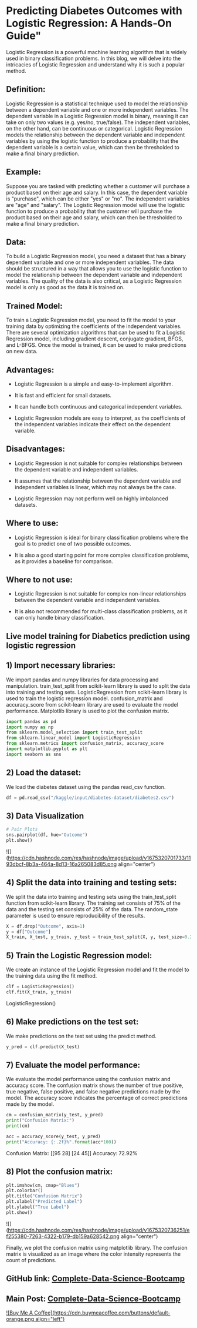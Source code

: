# Predicting Diabetes Outcomes with Logistic Regression: A Hands-On Guide"

Logistic Regression is a powerful machine learning algorithm that is widely used in binary classification problems. In this blog, we will delve into the intricacies of Logistic Regression and understand why it is such a popular method.

## Definition:

Logistic Regression is a statistical technique used to model the relationship between a dependent variable and one or more independent variables. The dependent variable in a Logistic Regression model is binary, meaning it can take on only two values (e.g. yes/no, true/false). The independent variables, on the other hand, can be continuous or categorical. Logistic Regression models the relationship between the dependent variable and independent variables by using the logistic function to produce a probability that the dependent variable is a certain value, which can then be thresholded to make a final binary prediction.

## Example:

Suppose you are tasked with predicting whether a customer will purchase a product based on their age and salary. In this case, the dependent variable is "purchase", which can be either "yes" or "no". The independent variables are "age" and "salary". The Logistic Regression model will use the logistic function to produce a probability that the customer will purchase the product based on their age and salary, which can then be thresholded to make a final binary prediction.

## Data:

To build a Logistic Regression model, you need a dataset that has a binary dependent variable and one or more independent variables. The data should be structured in a way that allows you to use the logistic function to model the relationship between the dependent variable and independent variables. The quality of the data is also critical, as a Logistic Regression model is only as good as the data it is trained on.

## Trained Model:

To train a Logistic Regression model, you need to fit the model to your training data by optimizing the coefficients of the independent variables. There are several optimization algorithms that can be used to fit a Logistic Regression model, including gradient descent, conjugate gradient, BFGS, and L-BFGS. Once the model is trained, it can be used to make predictions on new data.

## Advantages:

* Logistic Regression is a simple and easy-to-implement algorithm.
    
* It is fast and efficient for small datasets.
    
* It can handle both continuous and categorical independent variables.
    
* Logistic Regression models are easy to interpret, as the coefficients of the independent variables indicate their effect on the dependent variable.
    

## Disadvantages:

* Logistic Regression is not suitable for complex relationships between the dependent variable and independent variables.
    
* It assumes that the relationship between the dependent variable and independent variables is linear, which may not always be the case.
    
* Logistic Regression may not perform well on highly imbalanced datasets.
    

## Where to use:

* Logistic Regression is ideal for binary classification problems where the goal is to predict one of two possible outcomes.
    
* It is also a good starting point for more complex classification problems, as it provides a baseline for comparison.
    

## Where to not use:

* Logistic Regression is not suitable for complex non-linear relationships between the dependent variable and independent variables.
    
* It is also not recommended for multi-class classification problems, as it can only handle binary classification.
    

## Live model training for **Diabetics prediction using logistic regression**

## 1) Import necessary libraries:

We import pandas and numpy libraries for data processing and manipulation. train\_test\_split from scikit-learn library is used to split the data into training and testing sets. LogisticRegression from scikit-learn library is used to train the logistic regression model. confusion\_matrix and accuracy\_score from scikit-learn library are used to evaluate the model performance. Matplotlib library is used to plot the confusion matrix.

```python
import pandas as pd
import numpy as np
from sklearn.model_selection import train_test_split
from sklearn.linear_model import LogisticRegression
from sklearn.metrics import confusion_matrix, accuracy_score
import matplotlib.pyplot as plt
import seaborn as sns
```

## 2) Load the dataset:

We load the diabetes dataset using the pandas read\_csv function.

```python
df = pd.read_csv("/kaggle/input/diabetes-dataset/diabetes2.csv")
```

## 3) Data Visualization

```python
# Pair Plots
sns.pairplot(df, hue="Outcome")
plt.show()
```

![](https://cdn.hashnode.com/res/hashnode/image/upload/v1675320701733/1193dbcf-8b3a-464a-8d13-16a265083d85.png align="center")

## 4) Split the data into training and testing sets:

We split the data into training and testing sets using the train\_test\_split function from scikit-learn library. The training set consists of 75% of the data and the testing set consists of 25% of the data. The random\_state parameter is used to ensure reproducibility of the results.

```python
X = df.drop("Outcome", axis=1)
y = df["Outcome"]
X_train, X_test, y_train, y_test = train_test_split(X, y, test_size=0.25, random_state=42)
```

## 5) Train the Logistic Regression model:

We create an instance of the Logistic Regression model and fit the model to the training data using the fit method.

```python
clf = LogisticRegression()
clf.fit(X_train, y_train)
```

LogisticRegression()

## 6) Make predictions on the test set:

We make predictions on the test set using the predict method.

```python
y_pred = clf.predict(X_test)
```

## 7) Evaluate the model performance:

We evaluate the model performance using the confusion matrix and accuracy score. The confusion matrix shows the number of true positive, true negative, false positive, and false negative predictions made by the model. The accuracy score indicates the percentage of correct predictions made by the model.

```python
cm = confusion_matrix(y_test, y_pred)
print("Confusion Matrix:")
print(cm)

acc = accuracy_score(y_test, y_pred)
print("Accuracy: {:.2f}%".format(acc*100))
```

Confusion Matrix: \[\[95 28\] \[24 45\]\] Accuracy: 72.92%

## 8) Plot the confusion matrix:

```python
plt.imshow(cm, cmap="Blues")
plt.colorbar()
plt.title("Confusion Matrix")
plt.xlabel("Predicted Label")
plt.ylabel("True Label")
plt.show()
```

![](https://cdn.hashnode.com/res/hashnode/image/upload/v1675320736251/ef255380-7263-4322-b179-db159a628542.png align="center")

Finally, we plot the confusion matrix using matplotlib library. The confusion matrix is visualized as an image where the color intensity represents the count of predictions.

## GitHub link: [Complete-Data-Science-Bootcamp](https://github.com/anurag629/Complete-Data-Science-Bootcamp)

## Main Post: [Complete-Data-Science-Bootcamp](https://anurag629.hashnode.dev/complete-data-science-roadmap-from-noob-to-expert)

[![Buy Me A Coffee](https://cdn.buymeacoffee.com/buttons/default-orange.png align="left")](https://www.buymeacoffee.com/anurag629)